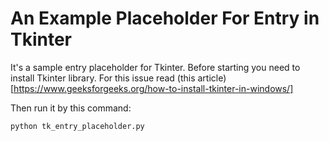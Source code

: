 # An Example Placeholder For Entry in Tkinter
It's a sample entry placeholder for Tkinter.
Before starting you need to install Tkinter library. 
For this issue read (this article)[https://www.geeksforgeeks.org/how-to-install-tkinter-in-windows/]

Then run it by this command:
```
python tk_entry_placeholder.py
```

